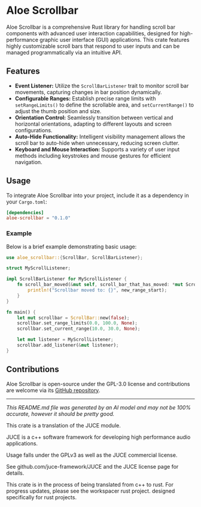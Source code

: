 # Aloe Scrollbar

Aloe Scrollbar is a comprehensive Rust library for handling scroll bar components with advanced user interaction capabilities, designed for high-performance graphic user interface (GUI) applications. This crate features highly customizable scroll bars that respond to user inputs and can be managed programmatically via an intuitive API.

## Features

- **Event Listener:** Utilize the `ScrollBarListener` trait to monitor scroll bar movements, capturing changes in bar position dynamically.
- **Configurable Ranges:** Establish precise range limits with `setRangeLimits()` to define the scrollable area, and `setCurrentRange()` to adjust the thumb position and size.
- **Orientation Control:** Seamlessly transition between vertical and horizontal orientations, adapting to different layouts and screen configurations.
- **Auto-Hide Functionality:** Intelligent visibility management allows the scroll bar to auto-hide when unnecessary, reducing screen clutter.
- **Keyboard and Mouse Interaction:** Supports a variety of user input methods including keystrokes and mouse gestures for efficient navigation.

## Usage

To integrate Aloe Scrollbar into your project, include it as a dependency in your `Cargo.toml`:

```toml
[dependencies]
aloe-scrollbar = "0.1.0"
```

### Example

Below is a brief example demonstrating basic usage:

```rust
use aloe_scrollbar::{ScrollBar, ScrollBarListener};

struct MyScrollListener;

impl ScrollBarListener for MyScrollListener {
    fn scroll_bar_moved(&mut self, scroll_bar_that_has_moved: *mut ScrollBar, new_range_start: f64) {
        println!("Scrollbar moved to: {}", new_range_start);
    }
}

fn main() {
    let mut scrollbar = ScrollBar::new(false);
    scrollbar.set_range_limits(0.0, 100.0, None);
    scrollbar.set_current_range(10.0, 30.0, None);

    let mut listener = MyScrollListener;
    scrollbar.add_listener(&mut listener);
}
```

## Contributions

Aloe Scrollbar is open-source under the GPL-3.0 license and contributions are welcome via its [GitHub repository](https://github.com/klebs6/aloe-rs).


---

*This README.md file was generated by an AI model and may not be 100% accurate, however it should be pretty good.*

This crate is a translation of the JUCE module.

JUCE is a c++ software framework for developing high performance audio applications.

Usage falls under the GPLv3 as well as the JUCE commercial license.

See github.com/juce-framework/JUCE and the JUCE license page for details.

This crate is in the process of being translated from c++ to rust. For progress updates, please see the workspacer rust project. designed specifically for rust projects.
